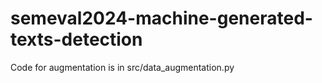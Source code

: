 # semeval2024-machine-generated-texts-detection

Code for augmentation is in src/data_augmentation.py
